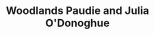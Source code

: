 ---
title: "Woodlands Paudie and Julia O'Donoghue"
address: "Ballydowney Golf Course rd Killarney Co. Kerry Co. Kerry"
tel: "(064)6631467"
county: "Kerry"
category: "Guesthouses"
type: "Content"
lat: "52.06782135"
lng: "-9.527056845"
---
